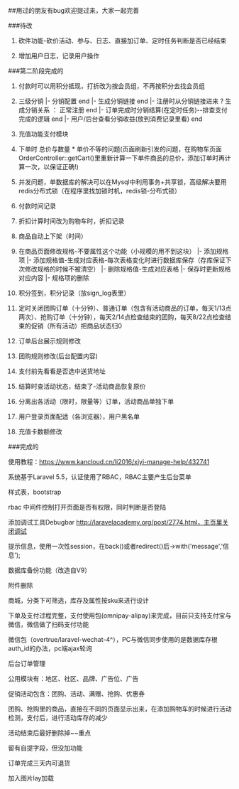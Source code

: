 ##用过的朋友有bug欢迎提过来，大家一起完善


###待改

1. 砍件功能-砍价活动、参与、日志、直接加订单、定时任务判断是否已经结束

1. 增加用户日志，记录用户操作


###第二阶段完成的

1. 付款时可以用积分抵现，打折改为按会员组，不再按积分去找会员组

1. 三级分销
   |- 分销配置 end
   |- 生成分销链接 end
   |- 注册时从分销链接进来 ? 生成分销关系 ： 正常注册 end
   |- 订单完成时分销结算(在定时任务)--排查支付完成的逻辑 end
   |- 用户/后台查看分销收益(放到消费记录里看) end

1. 充值功能支付模块

0. 下单时 总价与数量 * 单价不等的问题(页面刷新引发的问题，在购物车页面OrderController::getCart()里重新计算一下单件商品的总价，添加订单时再计算一次，以保证正确!)

0. 并发问题，单数据库的解决可以在Mysql中利用事务+共享锁，高级解决要用redis分布式锁（在程序里找加锁时机，redis锁-分布式锁）

1. 付款时间记录

1. 折扣计算时间改为购物车时，折扣记录

1. 商品自动上下架（时间）

1. 在商品页面修改规格-不要属性这个功能（小规模的用不到这块）
   |- 添加规格项
   |- 添加规格值-生成对应表格-每次表格变化时进行数据库保存（存库保证下次修改规格的时候不被清空）
   |- 删除规格值-生成对应表格
   |- 保存时更新规格对应内容
   |- 规格项的删除

1. 积分签到，积分记录（放sign_log表里）

1. 定时关闭团购订单（十分钟）、普通订单（包含有活动商品的订单，每天1/13点两次）、抢购订单（十分钟），每天2/14点检查结束的团购，每天8/22点检查结束的促销（所有活动）把商品状态归0

1. 订单后台展示规则修改

1. 团购规则修改(后台配置内容)

1. 支付前先看看是否选中送货地址

1. 结算时查活动状态，结束了-活动商品恢复原价

1. 分离出各活动（限时，限量等）订单，活动商品单独下单

1. 用户登录页面配适（各浏览器），用户黑名单

1. 充值卡数额修改


###完成的

使用教程：https://www.kancloud.cn/li2016/xiyi-manage-help/432741

系统基于Laravel 5.5，认证使用了RBAC，RBAC主要产生后台菜单

样式表，bootstrap

rbac 中间件控制打开页面是否有权限，同时判断是否登陆

添加调试工具Debugbar http://laravelacademy.org/post/2774.html，主页里关闭调试

提示信息，使用一次性session，在back()或者redirect()后->with('message','信息');

数据库备份功能（改造自V9）

附件删除

商城，分类下可筛选，库存及属性按sku来进行设计

下单及支付过程完整，支付使用包(omnipay-alipay)来完成，目前只支持支付宝与微信，微信做了扫码支付功能

微信包（overtrue/laravel-wechat-4^），PC与微信同步使用的是数据库存根auth_id的办法，pc端ajax轮询

后台订单管理

公用模块有：地区、社区、品牌、广告位、广告

促销活动包含：团购、活动、满赠、抢购、优惠券

团购、抢购里的商品，直接在不同的页面显示出来，在添加购物车的时候进行活动检测，支付后，进行活动库存的减少

活动结束后最好删除掉~~重点

留有自提字段，但没加功能

订单完成三天内可退货

加入图片lay加载